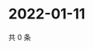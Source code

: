 # 2022-01-11

共 0 条

<!-- BEGIN WEIBO -->
<!-- 最后更新时间 Tue Jan 11 2022 19:07:46 GMT+0800 (China Standard Time) -->

<!-- END WEIBO -->
